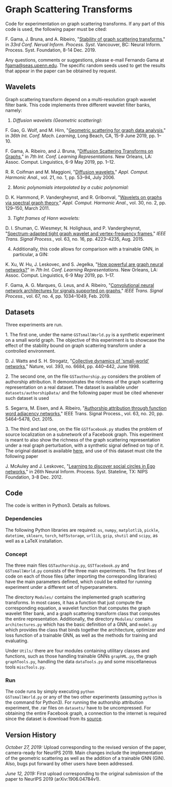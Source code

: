 # Graph Scattering Transforms
Code for experimentation on graph scattering transforms. If any part of this code is used, the following paper must be cited: 

F. Gama, J. Bruna, and A. Ribeiro, "<a href="http://arxiv.org/abs/1906.04784">Stability of graph scattering transforms</a>," in <em>33rd Conf. Nerual Inform. Process. Syst</em>. Vancouver, BC: Neural Inform. Process. Syst. Foundation, 8-14 Dec. 2019.

Any questions, comments or suggestions, please e-mail Fernando Gama at fgama@seas.upenn.edu. The specific random seeds used to get the results that appear in the paper can be obtained by request.

## Wavelets
Graph scattering transform depend on a multi-resolution graph wavelet filter bank. This code implements three different wavelet filter banks, namely:

1. <i>Diffusion wavelets (Geometric scattering):</i>

F. Gao, G. Wolf, and M. Hirn, "<a href="http://proceedings.mlr.press/v97/gao19e/gao19e.pdf">Geometric scattering for graph data analysis</a>," in <em>36th Int. Conf. Mach. Learning</em>, Long Beach, CA, 15-9 June 2019, pp. 1–10.

F. Gama, A. Ribeiro, and J. Bruna, "<a href="https://openreview.net/forum?id=BygqBiRcFQ">Diffusion Scattering Transforms on Graphs</a>," in <em>7th Int. Conf. Learning Representations</em>. New Orleans, LA: Assoc. Comput. Linguistics, 6-9 May 2019, pp. 1–12.

R. R. Coifman and M. Maggioni, "<a href="https://www.sciencedirect.com/science/article/pii/S106352030600056X">Diffusion wavelets</a>," <em>Appl. Comput. Harmonic Anal.</em>, vol. 21, no. 1, pp. 53–94, July 2006.

2. <i>Monic polynomials interpolated by a cubic polynomial:</i>

D. K. Hammond, P. Vandergheynst, and R. Gribonval, "<a href="https://www.sciencedirect.com/science/article/pii/S1063520310000552">Wavelets on graphs via spectral graph theory</a>," <em>Appl. Comput. Harmonic Anal.</em>, vol. 30, no. 2, pp. 129–150, March 2011.

3. <i>Tight frames of Hann wavelets:</i>

D. I. Shuman, C. Wiesmeyr, N. Holighaus, and P. Vandergheynst, "<a href="https://ieeexplore.ieee.org/document/7088640">Spectrum-adapted tight graph wavelet and vertex-frequency frames</a>," <em>IEEE Trans. Signal Process.</em>, vol. 63, no. 16, pp. 4223–4235, Aug. 2015.

4. Additionally, this code allows for comparison with a trainable GNN, in particular, a GIN:

K. Xu, W. Hu, J. Leskovec, and S. Jegelka, "<a href="https://openreview.net/pdf?id=ryGs6iA5Km">How powerful are graph neural networks?</a>" in <em>7th Int. Conf. Learning Representations</em>. New Orleans, LA: Assoc. Comput. Linguistics, 6-9 May 2019, pp. 1–17.

F. Gama, A. G. Marques, G. Leus, and A. Ribeiro, "<a href="https://ieeexplore.ieee.org/document/8579589">Convolutional neural network architectures for signals supported on graphs</a>," <em>IEEE Trans. Signal Process.</em>, vol. 67, no. 4, pp. 1034–1049, Feb. 2019.

## Datasets
Three experiments are run.

<p>1. The first one, under the name <code>GSTsmallWorld.py</code> is a synthetic experiment on a small world graph. The objective of this experiment is to showcase the effect of the stability bound on graph scattering transform under a controlled environment.</p>

D. J. Watts and S. H. Strogatz, "<a href="https://www.nature.com/articles/30918">Collective dynamics of 'small-world' networks</a>," Nature, vol. 393, no. 6684, pp. 440–442, June 1998.

<p>2. The second one, on the file <code>GSTauthorship.py</code> considers the problem of authorship attribution. It demonstrates the richness of the graph scattering representation on a real dataset. The dataset is available under <code>datasets/authorshipData/</code> and the following paper must be cited whenever such dataset is used</p>

S. Segarra, M. Eisen, and A. Ribeiro, "<a href="https://ieeexplore.ieee.org/document/6638728">Authorship attribution through function word adjacency networks</a>," IEEE Trans. Signal Process., vol. 63, no. 20, pp. 5464–5478, Oct. 2015.

<p>3. The third and last one, on the file <code>GSTfacebook.py</code> studies the problem of source localization on a subnetwork of a Facebook graph. This experiment is meant to also show the richness of the graph scattering representation under a real graph perturbation, with a synthetic signal defined on top of it. The original dataset is available <a href="https://snap.stanford.edu/data/ego-Facebook.html">here</a>, and use of this dataset must cite the following paper</p>

J. McAuley and J. Leskovec, "<a href="https://papers.nips.cc/paper/4532-learning-to-discover-social-circles-in-ego-networks">Learning to discover social circles in Ego networks</a>," in 26th Neural Inform. Process. Syst. Stateline, TX: NIPS Foundation, 3-8 Dec. 2012.

## Code
The code is written in Python3. Details as follows.

### Dependencies
The following Python libraries are required: <code>os</code>, <code>numpy</code>, <code>matplotlib</code>, <code>pickle</code>, <code>datetime</code>, <code>sklearn</code>, <code>torch</code>, <code>hdf5storage</code>, <code>urllib</code>, <code>gzip</code>, <code>shutil</code> and <code>scipy</code>, as well as a LaTeX installation.

### Concept
The three main files <code>GSTauthorship.py</code>, <code>GSTfacebook.py</code> and <code>GSTsmallWorld.py</code> consists of the three main experiments. The first lines of code on each of those files (after importing the corresponding libraries) have the main parameters defined, which could be edited for running experiment under a different set of hyperparameters.

The directory <code>Modules/</code> contains the implemented graph scattering transforms. In most cases, it has a function that just compute the corresponding equation, a wavelet function that computes the graph wavelet filter bank, and a graph scattering transform class that computes the entire representation. Additionally, the directory <code>Modules/</code> contains <code>architectures.py</code> which has the basic definition of a GNN, and <code>model.py</code> which provides the class that binds together the architecture, optimizer and loss function of a trainable GNN, as well as the methods for training and evaluating.

Under <code>Utils/</code> there are four modules containing utilitary classes and functions, such as those handling trainable GNNs <code>graphML.py</code>, the graph <code>graphTools.py</code>, handling the data <code>dataTools.py</code> and some miscellaneous tools <code>miscTools.py</code>.

### Run
The code runs by simply executing <code>python GSTsmallWorld.py</code> or any of the two other experiments (assuming <code>python</code> is the command for Python3). For running the authorship attribution experiment, the .rar files on <code>datasets/</code> have to be uncompressed. For obtaining the entire Facebook graph, a connection to the internet is required since the dataset is download from its <a href="https://snap.stanford.edu/data/ego-Facebook.html">source</a>.

## Version History

<i>October 27, 2019:</i> Upload corresponding to the revised version of the paper, camera-ready for NeurIPS 2019. Main changes include the implementation of the geometric scattering as well as the addition of a trainable GNN (GIN). Also, bugs put forward by other users have been addressed.

<i>June 12, 2019:</i> First upload corresponding to the original submission of the paper to NeurIPS 2019 (arXiv:1906.04784v1).
